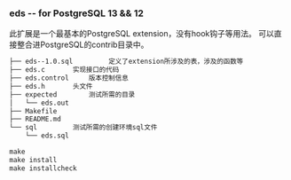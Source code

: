 ### eds -- for PostgreSQL 13 && 12 

此扩展是一个最基本的PostgreSQL extension，没有hook钩子等用法。
可以直接整合进PostgreSQL的contrib目录中。

```txt
├── eds--1.0.sql         定义了extension所涉及的表，涉及的函数等
├── eds.c		实现接口的代码
├── eds.control		版本控制信息
├── eds.h		头文件
├── expected		测试所需的目录
│   └── eds.out
├── Makefile		
├── README.md	
└── sql			测试所需的创建环境sql文件
    └── eds.sql
```
```sql
make
make install
make installcheck
```
